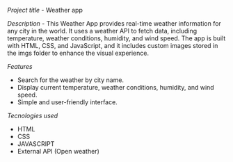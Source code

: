 *Project title* - Weather app

*Description* - This Weather App provides real-time weather information for any city in the world.
It uses a weather API to fetch data, including temperature, weather conditions, humidity, and wind speed.
The app is built with HTML, CSS, and JavaScript, and it includes custom images stored in the imgs folder to enhance the visual experience.

*Features*
- Search for the weather by city name.
- Display current temperature, weather conditions, humidity, and wind speed.
- Simple and user-friendly interface.

*Tecnologies used*
- HTML
- CSS
- JAVASCRIPT
- External API (Open weather)
